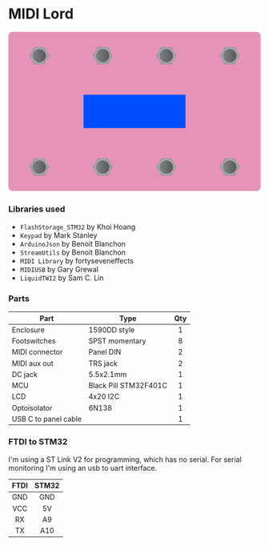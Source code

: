 # MIDI Lord

![sketch](img/midilord.png "MIDI Lord")


### Libraries used

- `FlashStorage_STM32` by Khoi Hoang
- `Keypad` by Mark Stanley
- `ArduinoJson` by Benoit Blanchon
- `StreamUtils` by Benoit Blanchon
- `MIDI Library` by fortyseveneffects
- `MIDIUSB` by Gary Grewal
- `LiquidTWI2` by Sam C. Lin


### Parts

| Part | Type | Qty |
| --- | --- |:---:|
| Enclosure | 1590DD style | 1 |
| Footswitches | SPST momentary | 8 |
| MIDI connector | Panel DIN | 2 |
| MIDI aux out | TRS jack | 2 |
| DC jack | 5.5x2.1mm | 1 |
| MCU | Black Pill STM32F401C | 1 |
| LCD | 4x20 I2C | 1 |
| Optoisolator | 6N138 | 1 |
| USB C to panel cable | | 1 |


### FTDI to STM32

I'm using a ST Link V2 for programming, which has no serial. For serial monitoring I'm using an usb to uart interface.

| FTDI | STM32 |
|:---:|:---:|
| GND | GND |
| VCC | 5V |
| RX | A9 |
| TX | A10 |